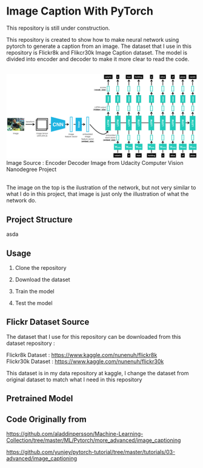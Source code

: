 # Image Caption With PyTorch

This repository is still under construction.

This repository is created to show how to make neural network using pytorch to generate a caption from an image. The dataset that I use in this repository is Flickr8k and Flikcr30k Image Caption dataset. The model is divided into encoder and decoder to make it more clear to read the code. 
<br/> <br/>

<img src="assets/images/encoder-decoder.png"/>
Image Source : Encoder Decoder Image from Udacity Computer Vision Nanodegree Project
<br/><br/>

The image on the top is the ilustration of the network, but not very similar to what I do in this project, that image is just only the illustration of what the network do. <br/>




## Project Structure
asda

## Usage
1. Clone the repository


2. Download the dataset


3. Train the model


4. Test the model



## Flickr Dataset Source
The dataset that I use for this repository can be downloaded from this dataset repository :

Flickr8k Dataset  : https://www.kaggle.com/nunenuh/flickr8k <br/>
Flickr30k Dataset : https://www.kaggle.com/nunenuh/flickr30k

This dataset is in my data repository at kaggle, I change the dataset from original dataset to match what I need in this repository


## Pretrained Model



## Code Originally from 


https://github.com/aladdinpersson/Machine-Learning-Collection/tree/master/ML/Pytorch/more_advanced/image_captioning

https://github.com/yunjey/pytorch-tutorial/tree/master/tutorials/03-advanced/image_captioning



